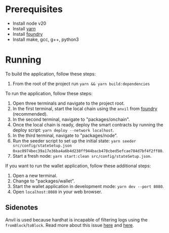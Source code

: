 # Prerequisites

- Install node v20
- Install [yarn](https://classic.yarnpkg.com/lang/en/docs/install/#debian-stable)
- Install [foundry](https://book.getfoundry.sh/getting-started/installation)
- Install make, gcc, g++, python3

# Running

To build the application, follow these steps:

1. From the root of the project run `yarn && yarn build:dependencies`

To run the application, follow these steps:

1. Open three terminals and navigate to the project root.
2. In the first terminal, start the local chain using the `anvil` from [foundry](https://github.com/foundry-rs/foundry) (recommended).
3. In the second terminal, navigate to "packages/onchain".
4. Once the local chain is ready, deploy the smart contracts by running the deploy script: `yarn deploy --network localhost`.
5. In the third terminal, navigate to "packages/node".
6. Run the seeder script to set up the initial state: `yarn seeder src/config/stateSetup.json 0xac0974bec39a17e36ba4a6b4d238ff944bacb478cbed5efcae784d7bf4f2ff80`.
7. Start a fresh node: `yarn start:clean src/config/stateSetup.json`.

If you want to run the wallet application, follow these additional steps:

1. Open a new terminal.
2. Change to "packages/wallet".
3. Start the wallet application in development mode: `yarn dev --port 8080`.
4. Open `localhost:8080` in your web browser.

## Sidenotes

Anvil is used because hardhat is incapable of filtering logs using the `fromBlock`/`toBlock`.
Read more about this issue [here](https://github.com/wagmi-dev/viem/discussions/366) and [here](https://github.com/foundry-rs/foundry/issues/4729).

